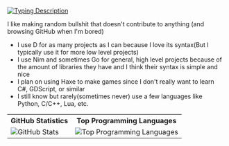 [![Typing Description](https://readme-typing-svg.herokuapp.com?color=%23F70000&lines=cool+bro;but+who+are+you;seriously;im+a+programmer;i+like+to+make+stuff;dont+ask+questions)](https://git.io/typing-svg)

I like making random bullshit that doesn't contribute to anything (and browsing GitHub when I'm bored)

- I use D for as many projects as I can because I love its syntax(But I typically use it for more low level projects)
- I use Nim and sometimes Go for general, high level projects because of the amount of libraries they have and I think their syntax is simple and nice
- I plan on using Haxe to make games since I don't really want to learn C#, GDScript, or similar
- I still know but rarely(sometimes never) use a few languages like Python, C/C++, Lua, etc.
<table>
  <tr>
    <th>GitHub Statistics</th>
    <th>Top Programming Languages</th>
  </tr>
  <tr>
    <td><image src="https://github-readme-stats.vercel.app/api?username=csharpdf&show_icons=true&theme=tokyonight" alt="GitHub Stats"</td>
    <td><image src="https://github-readme-stats.vercel.app/api/top-langs/?username=csharpdf&theme=tokyonight&layout=compact&langs_count=10&exclude_repo=csharpdf.github.io" alt="Top Programming Languages"</td>
  </tr>
</table>
